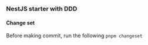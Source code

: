 ### NestJS starter with DDD

#### Change set
Before making commit, run the following
`pnpm changeset`